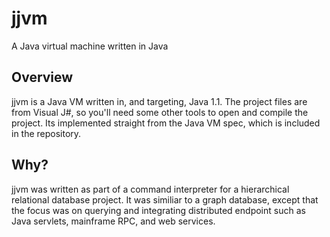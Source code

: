 # jjvm
A Java virtual machine written in Java

## Overview

jjvm is a Java VM written in, and targeting, Java 1.1.  The project files are from Visual J#, so you'll need some other tools to open and compile the project.  Its implemented straight from the Java VM spec, which is included in the repository.

## Why?

jjvm was written as part of a command interpreter for a hierarchical relational database project.  It was similiar to a graph database, except that the focus was on querying and integrating distributed endpoint such as Java servlets, mainframe RPC, and web services. 
